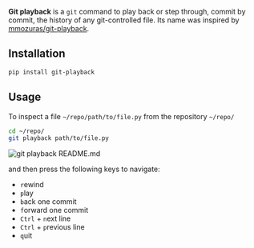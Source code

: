 **Git playback** is a `git` command to play back or step through, commit by commit, the history of any git-controlled file. Its name was inspired by [mmozuras/git-playback](https://github.com/mmozuras/git-playback).

## Installation
```sh
pip install git-playback
```

## Usage
To inspect a file `~/repo/path/to/file.py` from the repository `~/repo/`
```sh
cd ~/repo/
git playback path/to/file.py
```

![git playback README.md](https://raw.github.com/jianlius/git-playback/master/animation.gif "git playback README.md")

and then press the following keys to navigate:
* `r`ewind
* `p`lay
* `b`ack one commit
* `f`orward one commit
* `Ctrl` + `n`ext line
* `Ctrl` + `p`revious line
* `q`uit
